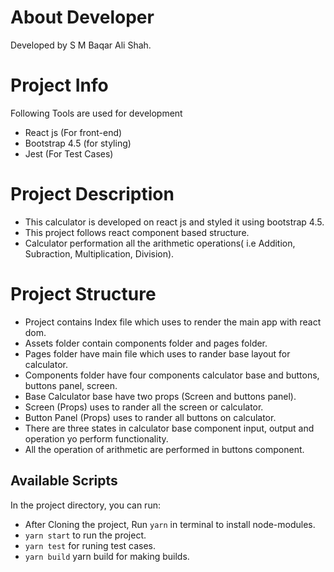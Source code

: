 # About Developer

Developed by S M Baqar Ali Shah.

# Project Info

Following Tools are used for development

- React js (For front-end)
- Bootstrap 4.5 (for styling)
- Jest (For Test Cases)

# Project Description

- This calculator is developed on react js and styled it using bootstrap 4.5.
- This project follows react component based structure.
- Calculator performation all the arithmetic operations( i.e Addition, Subraction, Multiplication, Division).

# Project Structure

- Project contains Index file which uses to render the main app with react dom.
- Assets folder contain components folder and pages folder.
- Pages folder have main file which uses to rander base layout for calculator.
- Components folder have four components calculator base and buttons, buttons panel, screen.
- Base Calculator base have two props (Screen and buttons panel).
- Screen (Props) uses to rander all the screen or calculator.
- Button Panel (Props)  uses to rander all buttons on calculator.
- There are three states in calculator base component input, output and operation yo perform functionality.
- All the operation of arithmetic are performed in buttons component.

## Available Scripts

In the project directory, you can run:

- After Cloning the project, Run `yarn` in terminal to install node-modules.
- `yarn start` to run the project.
- `yarn test` for runing test cases.
- `yarn build` yarn build for making builds.
